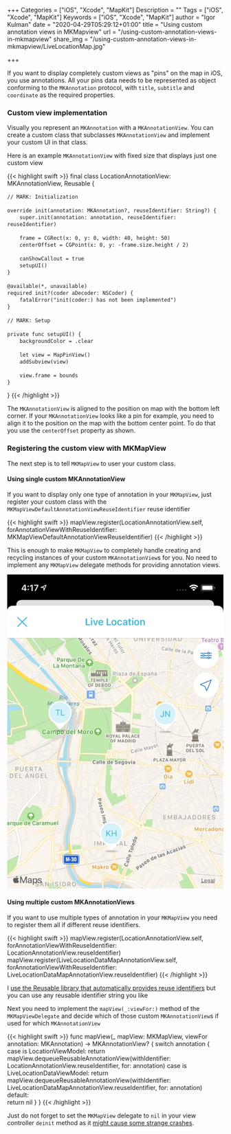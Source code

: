 +++
Categories = ["iOS", "Xcode", "MapKit"]
Description = ""
Tags = ["iOS", "Xcode", "MapKit"]
Keywords = ["iOS", "Xcode", "MapKit"]
author = "Igor Kulman"
date = "2020-04-29T05:29:12+01:00"
title = "Using custom annotation views in MKMapview"
url = "/using-custom-annotation-views-in-mkmapview"
share_img = "/using-custom-annotation-views-in-mkmapview/LiveLocationMap.jpg"

+++

If you want to display completely custom views as "pins" on the map in iOS, you use annotations. All your pins data needs to be represented as object conforming to the `MKAnnotation` protocol, with `title`, `subtitle` and `coordinate` as the required properties.

### Custom view implementation

Visually you represent an `MKAnnotation` with a `MKAnnotationView`. You can create a custom class that subclasses `MKAnnotationView` and implement your custom UI in that class. 

Here is an example `MKAnnotationView` with fixed size that displays just one custom view

{{< highlight swift >}}
final class LocationAnnotationView: MKAnnotationView, Reusable {

    // MARK: Initialization

    override init(annotation: MKAnnotation?, reuseIdentifier: String?) {
        super.init(annotation: annotation, reuseIdentifier: reuseIdentifier)

        frame = CGRect(x: 0, y: 0, width: 40, height: 50)
        centerOffset = CGPoint(x: 0, y: -frame.size.height / 2)

        canShowCallout = true
        setupUI()
    }

    @available(*, unavailable)
    required init?(coder aDecoder: NSCoder) {
        fatalError("init(coder:) has not been implemented")
    }

    // MARK: Setup

    private func setupUI() {
        backgroundColor = .clear

        let view = MapPinView()
        addSubview(view)

        view.frame = bounds
    }
}
{{< /highlight >}}

The `MKAnnotationView` is aligned to the position on map with the bottom left corner. If your `MKAnnotationView` looks like a pin for example, you need to align it to the position on the map with the bottom center point. To do that you use the `centerOffset` property as shown.

### Registering the custom view with MKMapView

The next step is to tell `MKMapView` to user your custom class. 

#### Using single custom MKAnnotationView

If you want to display only one type of annotation in your `MKMapView`, just register your custom class with the `MKMapViewDefaultAnnotationViewReuseIdentifier` reuse identifier

{{< highlight swift >}}
mapView.register(LocationAnnotationView.self, forAnnotationViewWithReuseIdentifier: MKMapViewDefaultAnnotationViewReuseIdentifier)
{{< /highlight >}}

This is enough to make `MKMapView` to completely handle creating and recycling instances of your custom `MKAnnotationView`s for you. No need to implement any `MKMapView` delegate methods for providing annotation views.

![Custom MKAnnotationView](LiveLocationMap.jpg)

<!--more-->

#### Using multiple custom MKAnnotationViews

If you want to use multiple types of annotation in your `MKMapView` you need to register them all if different reuse identifiers. 

{{< highlight swift >}}
mapView.register(LocationAnnotationView.self, forAnnotationViewWithReuseIdentifier: LocationAnnotationView.reuseIdentifier)
mapView.register(LiveLocationDataMapAnnotationView.self, forAnnotationViewWithReuseIdentifier: LiveLocationDataMapAnnotationView.reuseIdentifier)
{{< /highlight >}}

I [use the Reusable library that automatically provides reuse identifiers](/simpler-and-safer-custom-tableview-cells/) but you can use any reusable identifier string you like

Next you need to implement the `mapView(_:viewFor:)` method of the `MKMapViewDelegate` and decide which of those custom `MKAnnotationView`s if used for which `MKAnnotationView`

{{< highlight swift >}}
func mapView(_ mapView: MKMapView, viewFor annotation: MKAnnotation) -> MKAnnotationView? {
    switch annotation {    
    case is LocationViewModel:
        return mapView.dequeueReusableAnnotationView(withIdentifier: LocationAnnotationView.reuseIdentifier, for: annotation)
    case is LiveLocationDataViewModel:
        return mapView.dequeueReusableAnnotationView(withIdentifier: LiveLocationDataMapAnnotationView.reuseIdentifier, for: annotation)    
    default:        
        return nil
    }
}
{{< /highlight >}}

Just do not forget to set the `MKMapView` delegate to `nil` in your view controller `deinit` method as it [might cause some strange crashes](https://stackoverflow.com/questions/7269303/mkmapview-crashes-app-when-view-controller-popped).
